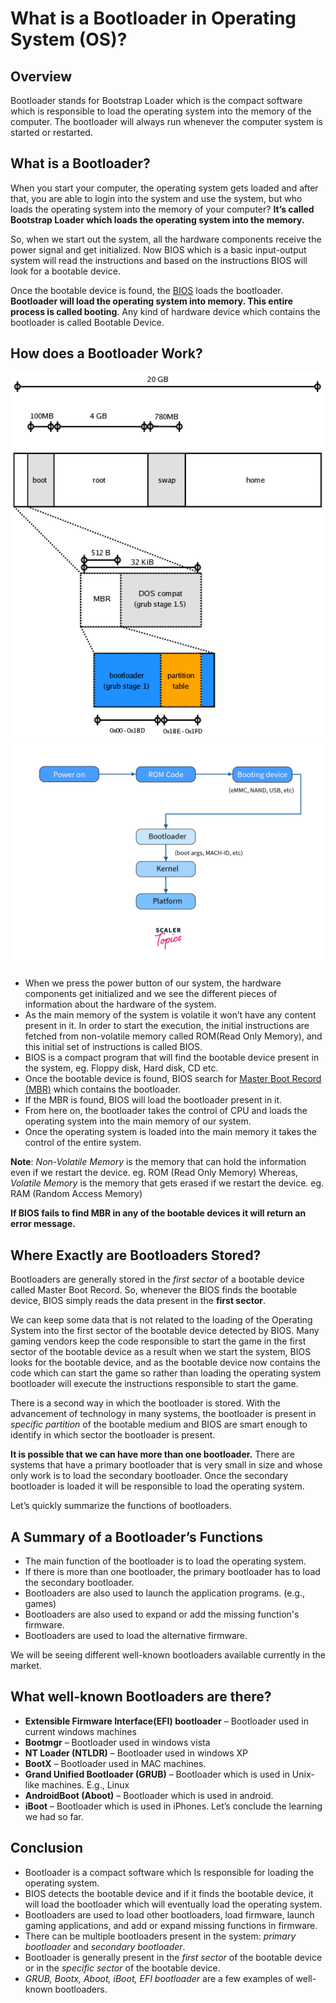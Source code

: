 # What is a Bootloader in Operating System (OS)?

## Overview

Bootloader  stands for Bootstrap Loader which is the compact software which is responsible to load the operating system into the memory of the computer. The bootloader will always run whenever the computer system is started or restarted.

## What is a Bootloader?

When you start your computer, the operating system gets loaded and after that, you are able to login into the system and use the system, but who loads the operating system into the memory of your computer?  **It’s called  Bootstrap Loader  which loads the operating system into the memory.**

So, when we start out the system, all the hardware components receive the power signal and get initialized. Now  BIOS  which is a basic input-output system will read the instructions and based on the instructions  BIOS  will look for a bootable device.

Once the bootable device is found, the  [BIOS](https://www.scaler.com/topics/operating-system/what-is-bios/)  loads the bootloader.  **Bootloader will load the operating system into memory. This entire process is called booting**. Any kind of hardware device which contains the bootloader is called  Bootable Device.

## How does a Bootloader Work?


<img width="610" alt="Capture d’écran 2023-12-20 à 13 23 14" src="https://github.com/maxime-42/kfs-1/blob/main/mbr.png">


<img width="610" alt="Capture d’écran 2023-12-20 à 13 23 14" src="https://github.com/maxime-42/kfs-1/blob/main/what-is-bootloader-image1.webp">



-   When we press the power button of our system, the hardware components get initialized and we see the different pieces of information about the hardware of the system.
-   As the main memory of the system is volatile it won’t have any content present in it. In order to start the execution, the initial instructions are fetched from non-volatile memory called  ROM(Read Only Memory), and this initial set of instructions is called  BIOS.
-   BIOS  is a compact program that will find the bootable device present in the system, eg.  Floppy disk,  Hard disk,  CD  etc.
-   Once the bootable device is found, BIOS search for  [Master Boot Record (MBR)](https://www.scaler.com/topics/operating-system/what-is-bios/)  which contains the bootloader.
-   If the  MBR  is found,  BIOS  will load the bootloader present in it.
-   From here on, the bootloader takes the control of CPU and loads the operating system into the main memory of our system.
-   Once the operating system is loaded into the main memory it takes the control of the entire system.

**Note**:  _Non-Volatile Memory_  is the memory that can hold the information even if we restart the device. eg. ROM (Read Only Memory) Whereas,  _Volatile Memory_  is the memory that gets erased if we restart the device. eg. RAM (Random Access Memory)

**If BIOS fails to find  MBR  in any of the bootable devices it will return an error message.**

## Where Exactly are Bootloaders Stored?

Bootloaders are generally stored in the  _first sector_  of a bootable device called  Master Boot Record. So, whenever the  BIOS  finds the bootable device,  BIOS  simply reads the data present in the  **first sector**.

We can keep some data that is not related to the loading of the Operating System into the first sector of the bootable device detected by  BIOS. Many gaming vendors keep the code responsible to start the game in the first sector of the bootable device as a result when we start the system,  BIOS  looks for the bootable device, and as the bootable device now contains the code which can start the game so rather than loading the operating system bootloader will execute the instructions responsible to start the game.

There is a second way in which the bootloader is stored. With the advancement of technology in many systems, the bootloader is present in  _specific partition_  of the bootable medium and  BIOS  are smart enough to identify in which sector the bootloader is present.

**It is possible that we can have more than one bootloader.**  There are systems that have a primary bootloader that is very small in size and whose only work is to load the secondary bootloader. Once the secondary bootloader is loaded it will be responsible to load the operating system.

Let’s quickly summarize the functions of bootloaders.

## A Summary of a Bootloader’s Functions

-   The main function of the bootloader is to load the operating system.
-   If there is more than one bootloader, the primary bootloader has to load the secondary bootloader.
-   Bootloaders are also used to launch the application programs. (e.g., games)
-   Bootloaders are also used to expand or add the missing function's firmware.
-   Bootloaders are used to load the alternative firmware.

We will be seeing different well-known bootloaders available currently in the market.

## What well-known Bootloaders are there?

-   **Extensible Firmware Interface(EFI) bootloader**  – Bootloader used in current windows machines
-   **Bootmgr**  – Bootloader used in windows vista
-   **NT Loader (NTLDR)**  – Bootloader used in windows XP
-   **BootX**  – Bootloader used in MAC machines.
-   **Grand Unified Bootloader (GRUB)**  – Bootloader which is used in Unix-like machines. E.g., Linux
-   **AndroidBoot (Aboot)**  – Bootloader which is used in android.
-   **iBoot**  – Bootloader which is used in iPhones. Let’s conclude the learning we had so far.

## Conclusion

-   Bootloader is a compact software which Is responsible for loading the operating system.
-   BIOS  detects the bootable device and if it finds the bootable device, it will load the bootloader which will eventually load the operating system.
-   Bootloaders are used to load other bootloaders, load firmware, launch gaming applications, and add or expand missing functions in firmware.
-   There can be multiple bootloaders present in the system:  _primary bootloader_  and  _secondary bootloader_.
-   Bootloader is generally present in the  _first sector_  of the bootable device or in the  _specific sector_  of the bootable device.
-   _GRUB,  Bootx,  Aboot,  iBoot,  EFI bootloader_  are a few examples of well-known bootloaders.
